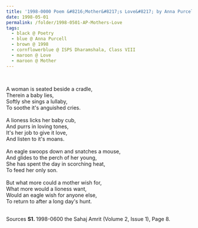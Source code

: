 ```yaml
---
title: '1998-0000 Poem &#8216;Mother&#8217;s Love&#8217; by Anna Purcell, Class X, ISPS Dharamshala'
date: 1998-05-01
permalink: /folder/1998-0501-AP-Mothers-Love
tags:
  - black @ Poetry
  - blue @ Anna Purcell
  - brown @ 1998
  - cornflowerblue @ ISPS Dharamshala, Class VIII
  - maroon @ Love
  - maroon @ Mother
---
```


<br>

<p>
A woman is seated beside a cradle,<br>
Therein a baby lies,<br>
Softly she sings a lullaby,<br>
To soothe it's anguished cries.<br>
<br>
A lioness licks her baby cub,<br>
And purrs in loving tones,<br>
It's her job to give it love,<br>
And listen to it's moans.<br>
<br>
An eagle swoops down and snatches a mouse,<br>
And glides to the perch of her young,<br>
She has spent the day in scorching heat,<br>
To feed her only son.<br>
<br>
But what more could a mother wish for,<br>
What more would a lioness want,<br>
Would an eagle wish for anyone else,<br>
To return to after a long day's hunt.<br>
</p>

<br>

<wave-list>
<list-title color="DarkSeaGreen" width="40">Sources</list-title>
  <list-item color="BlanchedAlmond"  width="280"><b>S1. </b> 1998-0600 the Sahaj Amrit (Volume 2, Issue 1), Page 8.</list-item>
</wave-list>